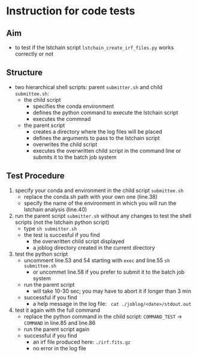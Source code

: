 # Instruction for code tests

## Aim
- to test if the lstchain script `lstchain_create_irf_files.py` works correctly or not

## Structure
- two hierarchical shell scripts: parent `submitter.sh` and child `submittee.sh`:
	- the child script 
		- specifies the conda environment
		- defines the python command to execute the lstchain script
		- executes the commnad
	- the parent script 
	  	- creates a directory where the log files will be placed 
		- defines the arguments to pass to the lstchain script
		- overwrites the child script
		- executes the overwritten child script in the command line or submits it to the batch job system
 
## Test Procedure
1. specify your conda and environment in the child script `submittee.sh`
	- replace the conda.sh path with your own one (line.38)
	- specify the name of the environment in which you will run the lstchain analysis (line.40)
2. run the parent script `submitter.sh` without any changes to test the shell scripts (not the lstchain python script)
	- type `sh submitter.sh`
	- the test is succesful if you find
		- the overwritten child script displayed
		- a joblog directory created in the current directory
3. test the python script
	- uncomment line.53 and 54 starting with `exec` and line.55 `sh submittee.sh`
		- or uncommet line.58 if you prefer to submit it to the batch job system 
	- run the parent script
		- will take 10-30 sec; you may have to abort it if longer than 3 min
	- successful if you find
		- a help message in the log file: ` cat ./joblog/<date>/stdout.out`
5. test it again with the full command
	- replace the python command in the child script: `COMMAND_TEST` &rarr; `COMMAND` in line.85 and line.86
	- run the parent script again
	- successful if you find
		- an irf file produced here: `./irf.fits.gz`
		- no error in the log file
